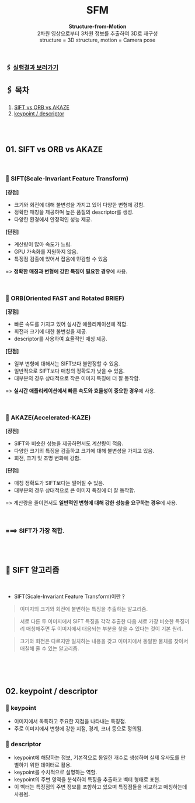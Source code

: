 <h1 align="center">SFM</h1>
<p align="center">
  <strong>Structure-from-Motion</strong>
<br>
2차원 영상으로부터 3차원 정보를 추출하여 3D로 재구성
<br>
structure = 3D structure, motion = Camera pose
</p>
<br>

### 🖇️ [실행결과 보러가기](https://github.com/J-yun-ji/structure-from-motion/blob/master/pdf/SIFT_%EC%A3%BC%ED%94%BC%ED%84%B0%20%EB%85%B8%ED%8A%B8%EB%B6%81%20%EC%8B%A4%ED%96%89%20%EA%B2%B0%EA%B3%BC.pdf)

## 🖇️ 목차
1. [SIFT vs ORB vs AKAZE](#비교)
2. [keypoint / descriptor](#키포인트) 
<br>
<br>



 

<h2 id="비교">01. SIFT vs ORB vs AKAZE</h2> 

<br>

### 📌 SIFT(Scale-Invariant Feature Transform)
**[장점]**
- 크기와 회전에 대해 불변성을 가지고 있어 다양한 변형에 강함.
- 정확한 매칭을 제공하며 높은 품질의 descriptor를 생성.
- 다양한 환경에서 안정적인 성능 제공.

**[단점]**
- 계산량이 많아 속도가 느림. 
- GPU 가속화를 지원하지 않음.
- 특징점 검출에 있어서 잡음에 민감할 수 있음

=> **정확한 매칭과 변형에 강한 특징이 필요한 경우**에 사용.

<br>

### 📌 ORB(Oriented FAST and Rotated BRIEF)
**[장점]**
- 빠른 속도를 가지고 있어 실시간 애플리케이션에 적합.
- 회전과 크기에 대한 불변성을 제공.
- descriptor를 사용하여 효율적인 매칭 제공.

**[단점]**
- 일부 변형에 대해서는 SIFT보다 불안정할 수 있음.
- 일반적으로 SIFT보다 매칭의 정확도가 낮을 수 있음.
- 대부분의 경우 상대적으로 작은 이미지 특징에 더 잘 동작함. 

=> **실시간 애플리케이션에서 빠른 속도와 효율성이 중요한 경우**에 사용.

<br>

### 📌 AKAZE(Accelerated-KAZE)
**[장점]**
- SIFT와 비슷한 성능을 제공하면서도 계산량이 적음.
- 다양한 크기의 특징을 검출하고 크기에 대해 불변성을 가지고 있음.
- 회전, 크기 및 조명 변화에 강함.

**[단점]**
- 매칭 정확도가 SIFT보다는 떨어질 수 있음.
- 대부분의 경우 상대적으로 큰 이미지 특징에 더 잘 동작함.

=> 계산량을 줄이면서도 **일반적인 변형에 대해 강한 성능을 요구하는 경우**에 사용.

<br>


### ===> SIFT가 가장 적합.
<br>
<br>

<h2 id="SIFT_알고리즘">📌 SIFT 알고리즘 </h2>
<br>


* SIFT(Scale-Invariant Feature Transform)이란 ?
> 이미지의 크기와 회전에 불변하는 특징을 추출하는 알고리즘. 

> 서로 다른 두 이미지에서 SIFT 특징을 각각 추출한 다음 서로 가장 비슷한 특징끼리 매칭해주면 두 이미지에서 대응되는 부분을 찾을 수 있다는 것이 기본 원리. 

>크기와 회전은 다르지만 일치하는 내용을 갖고 이미지에서 동일한 물체를 찾아서 매칠해 줄 수 있는 알고리즘.

<br>
 
<br>
<br>

<h2 id="키포인트">02. keypoint / descriptor</h2> 


### 📌 keypoint
- 이미지에서 독특하고 주요한 지점을 나타내는 특징점. 
- 주로 이미지에서 변형에 강한 지점, 경계, 코너 등으로 정의됨.

### 📌 descriptor
- keypoint에 해당하는 정보, 기본적으로 동일한 개수로 생성하며 실제 유사도를 판별하기 위한 데이터로 활용.
- keypoint를 수치적으로 설명하는 역할. 
- keypoint의 주변 영역을 분석하여 특징을 추출하고 벡터 형태로 표현. 
- 이 벡터는 특징점의 주변 정보를 포함하고 있으며 특징점들을 비교하고 매칭하는데 사용됨. 
